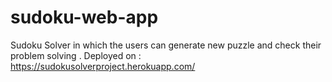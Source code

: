 # sudoku-web-app
Sudoku Solver in which the users can generate new puzzle and check their problem solving .
Deployed on : https://sudokusolverproject.herokuapp.com/
